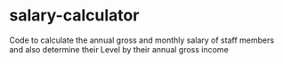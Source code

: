 # salary-calculator
Code to calculate the annual gross and monthly salary of staff members and also determine their Level by their annual gross income
